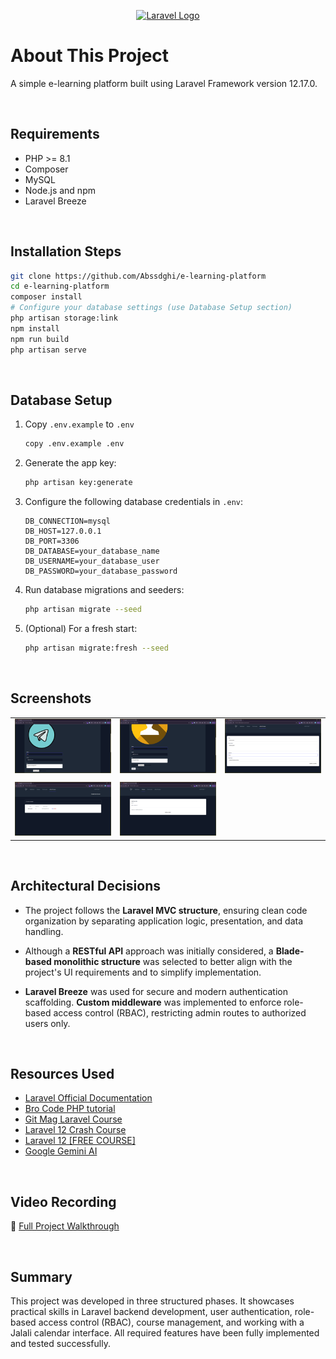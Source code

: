 <p align="center">
  <a href="https://laravel.com" target="_blank">
    <img src="https://raw.githubusercontent.com/laravel/art/master/logo-lockup/5%20SVG/2%20CMYK/1%20Full%20Color/laravel-logolockup-cmyk-red.svg" width="400" alt="Laravel Logo">
  </a>
</p>

# About This Project
A simple e-learning platform built using Laravel Framework version 12.17.0.

<br>

## Requirements
- PHP >= 8.1  
- Composer  
- MySQL  
- Node.js and npm  
- Laravel Breeze  

<br>

## Installation Steps
```bash
git clone https://github.com/Abssdghi/e-learning-platform
cd e-learning-platform
composer install
# Configure your database settings (use Database Setup section)
php artisan storage:link
npm install
npm run build
php artisan serve
```

<br>


## Database Setup
1. Copy `.env.example` to `.env`  
   ```bash
   copy .env.example .env
   ```
2. Generate the app key:  
   ```bash
   php artisan key:generate
   ```
3. Configure the following database credentials in `.env`:
   ```env
   DB_CONNECTION=mysql
   DB_HOST=127.0.0.1
   DB_PORT=3306
   DB_DATABASE=your_database_name
   DB_USERNAME=your_database_user
   DB_PASSWORD=your_database_password
   ```
4. Run database migrations and seeders:  
   ```bash
   php artisan migrate --seed
   ```
5. (Optional) For a fresh start:  
   ```bash
   php artisan migrate:fresh --seed
   ```

<br>

## Screenshots

||||
|-|-|-|
| ![1](/screenshots/1.png) | ![2](/screenshots/2.png) | ![3](/screenshots/3.png) |
| | |
| ![4](/screenshots/4.png) | ![5](/screenshots/5.png) |

<br>

## Architectural Decisions

- The project follows the **Laravel MVC structure**, ensuring clean code organization by separating application logic, presentation, and data handling.

- Although a **RESTful API** approach was initially considered, a **Blade-based monolithic structure** was selected to better align with the project's UI requirements and to simplify implementation.

- **Laravel Breeze** was used for secure and modern authentication scaffolding. **Custom middleware** was implemented to enforce role-based access control (RBAC), restricting admin routes to authorized users only.

<br>

## Resources Used
- [Laravel Official Documentation](https://laravel.com/docs/12.x)  
- [Bro Code PHP tutorial](https://youtube.com/playlist?list=PLZPZq0r_RZOO6bGTY9jbLOyF_x6tgwcuB)  
- [Git Mag Laravel Course](https://youtube.com/playlist?list=PL1xdRbCBrpocot3OeKdg-DjEfIwUIge4x)  
- [Laravel 12 Crash Course](https://youtu.be/of2BClSU4VI)  
- [Laravel 12 [FREE COURSE]](https://youtu.be/EThrrjtnddw)  
- [Google Gemini AI](https://gemini.google.com/)  

<br>

## Video Recording

🔗 [Full Project Walkthrough](https://drive.google.com/file/d/1sJVHx3RI83RJ8zaX7jFfphnIJrJeEnrh)

<br>

## Summary

This project was developed in three structured phases. It showcases practical skills in Laravel backend development, user authentication, role-based access control (RBAC), course management, and working with a Jalali calendar interface. All required features have been fully implemented and tested successfully.